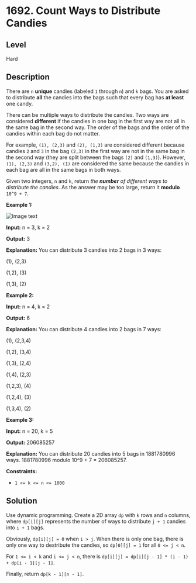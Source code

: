 # 1692. Count Ways to Distribute Candies
## Level
Hard

## Description
There are `n` **unique** candies (labeled `1` through `n`) and `k` bags. You are asked to distribute **all** the candies into the bags such that every bag has **at least** one candy.

There can be multiple ways to distribute the candies. Two ways are considered **different** if the candies in one bag in the first way are not all in the same bag in the second way. The order of the bags and the order of the candies within each bag do not matter.

For example, `(1), (2,3)` and `(2), (1,3)` are considered different because candies `2` and `3` in the bag `(2,3)` in the first way are not in the same bag in the second way (they are split between the bags `(2)` and `(1,3)`). However, `(1), (2,3)` and `(3,2), (1)` are considered the same because the candies in each bag are all in the same bags in both ways.

Given two integers, `n` and `k`, return *the **number** of different ways to distribute the candies*. As the answer may be too large, return it **modulo** `10^9 + 7`.

**Example 1:**

![Image text](https://assets.leetcode.com/uploads/2020/12/16/candies-1.png)

**Input:** n = 3, k = 2

**Output:** 3

**Explanation:** You can distribute 3 candies into 2 bags in 3 ways:

(1), (2,3)

(1,2), (3)

(1,3), (2)

**Example 2:**

**Input:** n = 4, k = 2

**Output:** 6

**Explanation:** You can distribute 4 candies into 2 bags in 7 ways:

(1), (2,3,4)

(1,2), (3,4)

(1,3), (2,4)

(1,4), (2,3)

(1,2,3), (4)

(1,2,4), (3)

(1,3,4), (2)

**Example 3:**

**Input:** n = 20, k = 5

**Output:** 206085257

**Explanation:** You can distribute 20 candies into 5 bags in 1881780996 ways. 1881780996 modulo 10^9 + 7 = 206085257.

**Constraints:**

* `1 <= k <= n <= 1000`

## Solution
Use dynamic programming. Create a 2D array `dp` with `k` rows and `n` columns, where `dp[i][j]` represents the number of ways to distribute `j + 1` candies into `i + 1` bags.

Obviously, `dp[i][j] = 0` when `i > j`. When there is only one bag, there is only one way to destribute the candies, so `dp[0][j] = 1` for all `0 <= j < n`.

For `1 <= i < k` and `i <= j < n`, there is `dp[i][j] = dp[i][j - 1] * (i - 1) + dp[i - 1][j - 1]`.

Finally, return `dp[k - 1][n - 1]`.
